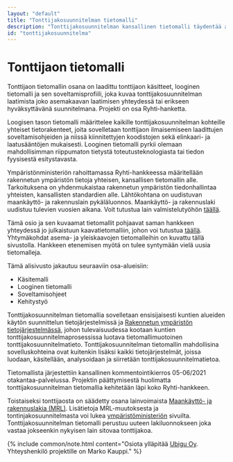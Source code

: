 ```yaml
---
layout: "default"
title: "Tonttijakosuunnitelman tietomalli"
description: "Tonttijakosuunnitelman kansallinen tietomalli täydentää aiempia kaavatietomalleja"
id: "tonttijakosuunnitelma"
---
```

# Tonttijaon tietomalli

Tonttijaon tietomallin osana on laadittu tonttijaon käsitteet, looginen tietomalli ja sen soveltamisprofiili, joka kuvaa tonttijakosuunnitelman laatimista joko asemakaavan laatimisen yhteydessä tai erikseen hyväksyttävänä suunnitelmana. Projekti on osa Ryhti-hanketta. 

Loogisen tason tietomalli määrittelee kaikille tonttijakosuunnitelman kohteille yhteiset tietorakenteet, joita sovelletaan tonttijaon ilmaisemiseen laadittujen soveltamisohjeiden ja niissä kiinnitettyjen koodistojen sekä elinkaari- ja laatusääntöjen mukaisesti. Looginen tietomalli pyrkii olemaan mahdollisimman riippumaton tietystä toteutusteknologiasta tai tiedon fyysisestä esitystavasta.

Ympäristönministeriön rahoittamassa Ryhti-hankkeessa määritellään rakennetun ympäristön tietoja yhteisen, kansallisen tietomallin alle. Tarkoituksena on yhdenmukaistaa rakennetun ympäristön tiedonhallintaa yhteisten, kansallisten standardien alle. Lähtökohtana on uudistuvan maankäyttö- ja rakennuslain pykäläluonnos. Maankäyttö- ja rakennuslaki uudistuu tulevien vuosien aikana. Voit tutustua lain valmistelutyöhön [täällä](https://www.mrluudistus.fi).

Tämä osio ja sen kuvaamat tietomallit pohjaavat saman hankkeen yhteydessä jo julkaistuun kaavatietomalliin, johon voi tutustua [täällä](https://tietomallit.ymparisto.fi/kaavatiedot/). Yhtymäkohdat asema- ja yleiskaavojen tietomalleihin on kuvattu tällä sivustolla. Hankkeen etenemisen myötä on tulee syntymään vielä uusia tietomalleja.

Tämä alisivusto jakautuu seuraaviin osa-alueisiin:
- Käsitemalli
- Looginen tietomalli
- Soveltamisohjeet
- Kehitystyö

Tonttijakosuunnitelman tietomallia sovelletaan ensisijaisesti kuntien alueiden käytön suunnittelun tietojärjestelmissä ja [Rakennetun ympäristön tietojärjestelmässä](https://ym.fi/ryhti/rytj), johon tulevaisuudessa kootaan kuntien tonttijakosuunnitelmaprosessissa luotava tietomallimuotoinen tonttijakosuunnitelmatieto. Tonttijakosuunnitelman tietomallin mahdollisina sovelluskohteina ovat kuitenkin lisäksi kaikki tietojärjestelmät, joissa luodaan, käsitellään, analysoidaan ja siirretään tonttijakosuunnitelmatietoa.

Tietomallista järjestettiin kansallinen kommentointikierros 05-06/2021 otakantaa-palvelussa. Projektin päättymisestä huolimatta tonttijakosuunnitelman tietomallia kehitetään läpi koko Ryhti-hankkeen.

Toistaiseksi tonttijaosta on säädetty osana lainvoimaista [Maankäyttö- ja rakennuslakia (MRL)](https://www.finlex.fi/fi/laki/ajantasa/1999/19990132). Lisätietoja MRL-muutoksesta ja tontinjakosuunnitelmasta voi lukea [ympäristöministeriön](https://ym.fi/fi/ryhti) sivuilta. Tonttijakosuunnitelman tietomalli perustuu uuteen lakiluonnokseen joka vastaa jokseenkin nykyisen lain sitovaa tonttijakoa. 

{% include common/note.html content="Osiota ylläpitää [Ubigu Oy](https://www.ubigu.fi). Yhteyshenkilö projektille on Marko Kauppi." %}

